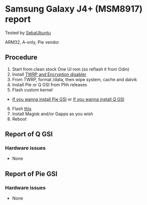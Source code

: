 # Samsung Galaxy J4+ (MSM8917) report
Tested by [SebaUbuntu](https://github.com/SebaUbuntu)

ARM32, A-only, Pie vendor

## Procedure
1) Start from clean stock One UI rom (so reflash it from Odin)
2) Install [TWRP and Encryption disabler](https://forum.xda-developers.com/galaxy-j4+/development/recovery-twrp-3-2-3-1-galaxy-j4-j415f-t3876876)
3) From TWRP, format /data, then wipe system, cache and dalvik
4) Install Pie or Q GSI from Phh releases
5) Flash custom kernel
 - [If you wanna install Pie GSI](https://forum.xda-developers.com/galaxy-j4+/development/kernel-phizero-kernel-j4-t3943817)
 or 
[If you wanna install Q GSI](https://drive.google.com/open?id=1OLGZ09e367s3ZD__B4eeCkPc7Sdl9g-p)
6) Flash [this](https://www.androidfilehost.com/?fid=6006931924117930007)
7) Install Magisk and/or Gapps as you wish
8) Reboot

## Report of Q GSI

### Hardware issues
- None

## Report of Pie GSI

### Hardware issues
- None